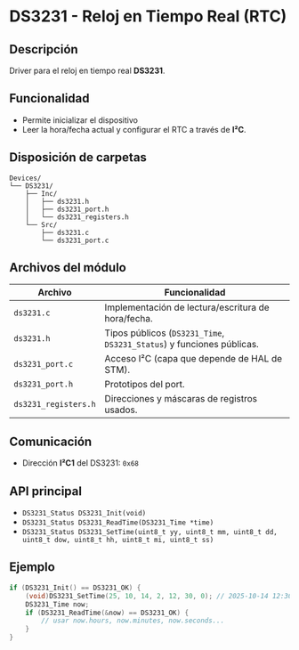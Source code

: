 # DS3231 - Reloj en Tiempo Real (RTC)

## Descripción
Driver para el reloj en tiempo real **DS3231**. 

## Funcionalidad
- Permite inicializar el dispositivo
- Leer la hora/fecha actual y configurar el RTC a través de **I²C**.

## Disposición de carpetas
```text
Devices/
└── DS3231/
    ├── Inc/
    │   ├── ds3231.h
    │   ├── ds3231_port.h
    │   └── ds3231_registers.h
    └── Src/
        ├── ds3231.c
        └── ds3231_port.c
```

## Archivos del módulo
| Archivo | Funcionalidad |
|---|---|
| `ds3231.c` | Implementación de lectura/escritura de hora/fecha. |
| `ds3231.h` | Tipos públicos (`DS3231_Time`, `DS3231_Status`) y funciones públicas. |
| `ds3231_port.c` | Acceso I²C (capa que depende de HAL de STM). |
| `ds3231_port.h` | Prototipos del port. |
| `ds3231_registers.h` | Direcciones y máscaras de registros usados. |

## Comunicación
- Dirección **I²C1** del DS3231: `0x68`

## API principal
- `DS3231_Status DS3231_Init(void)`
- `DS3231_Status DS3231_ReadTime(DS3231_Time *time)`
- `DS3231_Status DS3231_SetTime(uint8_t yy, uint8_t mm, uint8_t dd, uint8_t dow, uint8_t hh, uint8_t mi, uint8_t ss)`

## Ejemplo
```c
if (DS3231_Init() == DS3231_OK) {
    (void)DS3231_SetTime(25, 10, 14, 2, 12, 30, 0); // 2025-10-14 12:30:00
    DS3231_Time now;
    if (DS3231_ReadTime(&now) == DS3231_OK) {
        // usar now.hours, now.minutes, now.seconds...
    }
}
```
